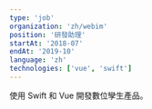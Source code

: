 ```yaml
---
type: 'job'
organization: 'zh/webim'
position: '研發助理'
startAt: '2018-07'
endAt: '2019-10'
language: 'zh'
technologies: ['vue', 'swift']
---
```


使用 Swift 和 Vue 開發數位孿生產品。
